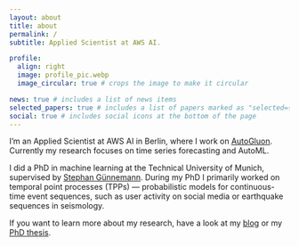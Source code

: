 ```yaml
---
layout: about
title: about
permalink: /
subtitle: Applied Scientist at AWS AI.

profile:
  align: right
  image: profile_pic.webp
  image_circular: true # crops the image to make it circular

news: true # includes a list of news items
selected_papers: true # includes a list of papers marked as "selected={true}"
social: true # includes social icons at the bottom of the page
---
```


I’m an Applied Scientist at AWS AI in Berlin, where I work on [AutoGluon](https://github.com/autogluon/autogluon).
Currently my research focuses on time series forecasting and AutoML.

I did a PhD in machine learning at the Technical University of Munich, supervised by [Stephan Günnemann](https://www.cs.cit.tum.de/daml/).
During my PhD I primarily worked on temporal point processes (TPPs) — probabilistic models for continuous-time event sequences, such as user activity on social media or earthquake sequences in seismology.

If you want to learn more about my research, have a look at my [blog](/blog/) or my [PhD thesis](/assets/pdf/phd-thesis.pdf).
